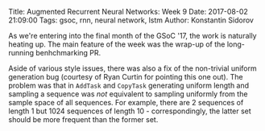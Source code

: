 Title: Augmented Recurrent Neural Networks: Week 9
Date: 2017-08-02 21:09:00
Tags: gsoc, rnn, neural network, lstm
Author: Konstantin Sidorov

As we're entering into the final month of the GSoC '17, the work is naturally heating up. The main feature of the week was the wrap-up of the long-running benhchmarking PR.

Aside of various style issues, there was also a fix of the non-trivial uniform generation bug (courtesy of Ryan Curtin for pointing this one out). The problem was that in `AddTask` and `CopyTask` generating uniform length and sampling a sequence was *not* equivalent to sampling uniformly from the sample space of all sequences. For example, there are 2 sequences of length 1 but 1024 sequences of length 10 - correspondingly, the latter set should be more frequent than the former set.